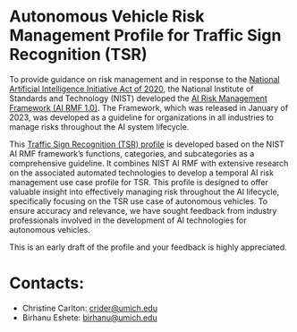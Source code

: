 # Autonomous Vehicle Risk Management Profile for Traffic Sign Recognition (TSR)

To provide guidance on risk management and in response to the [National Artificial Intelligence Initiative Act of 2020](https://www.congress.gov/bill/116th-congress/house-bill/6216), the National Institute of Standards and Technology (NIST) developed the [AI Risk Management Framework (AI RMF 1.0)](https://nvlpubs.nist.gov/nistpubs/ai/NIST.AI.100-1.pdf). The Framework, which was released in January of 2023, was developed as a guideline for organizations in all industries to manage risks throughout the AI system lifecycle. 

This [Traffic Sign Recognition (TSR) profile](https://github.com/um-dsp/NIST-AI-RMF-Traffic-Sign-Recognition-Profile/blob/main/NIST-AI-RMF-TSR-V-0.0.pdf) is developed based on the NIST AI RMF framework’s functions, categories, and subcategories as a comprehensive guideline. It combines NIST AI RMF with extensive research on the associated automated technologies to develop a temporal AI risk management use case profile for TSR. This profile is designed to offer valuable insight into effectively managing risk throughout the AI lifecycle, specifically focusing on the TSR use case of autonomous vehicles. To ensure accuracy and relevance, we have sought feedback from industry professionals involved in the development of AI technologies for autonomous vehicles. 

This is an early draft of the profile and your feedback is highly appreciated.

# Contacts:
 - Christine Carlton: crider@umich.edu
 - Birhanu Eshete: birhanu@umich.edu

